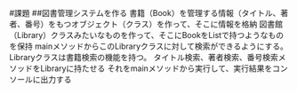 #課題
##図書管理システムを作る
書籍（Book）を管理する情報（タイトル、著者、番号）をもつオブジェクト（クラス）を作って、そこに情報を格納
図書館（Library）クラスみたいなものを作って、そこにBookをListで持つようなものを保持
mainメソッドからこのLibraryクラスに対して検索ができるようにする。Libraryクラスは書籍検索の機能を持つ。
タイトル検索、著者検索、番号検索メソッドをLibraryに持たせる
それをmainメソッドから実行して、実行結果をコンソールに出力する
 
 
